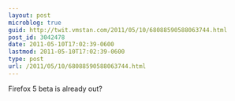 ```yaml
---
layout: post
microblog: true
guid: http://twit.vmstan.com/2011/05/10/68088590588063744.html
post_id: 3042478
date: 2011-05-10T17:02:39-0600
lastmod: 2011-05-10T17:02:39-0600
type: post
url: /2011/05/10/68088590588063744.html
---
```

Firefox 5 beta is already out?
